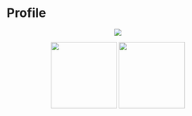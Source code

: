 # Profile
<p align="center"> 
  <img align="center" src="https://github-profile-trophy.vercel.app/?username=kojake&theme=algolia&no-frame=true&row=1&column=6&margin-w=6&no-bg=true" />
</p>
<p align="center"> 
  <img align="center" height="150px" src="https://git-hub-readme-stats-clone-gpqp.vercel.app/api?username=kojake&theme=outrun&show_icons=true&count_private=true"/>
  <img align="center" height="150px" src="https://git-hub-readme-stats-clone-gpqp.vercel.app/api/top-langs/?username=kojake&layout=compact&hide=html,css&theme=outrun" />
</p>
